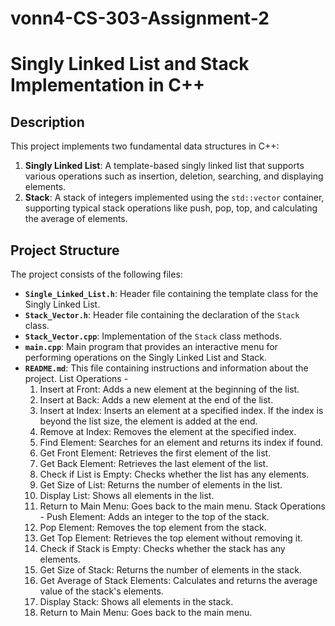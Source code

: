 # vonn4-CS-303-Assignment-2

# Singly Linked List and Stack Implementation in C++

## Description

This project implements two fundamental data structures in C++:

1. **Singly Linked List**: A template-based singly linked list that supports various operations such as insertion, deletion, searching, and displaying elements.
2. **Stack**: A stack of integers implemented using the `std::vector` container, supporting typical stack operations like push, pop, top, and calculating the average of elements.

## Project Structure

The project consists of the following files:

- **`Single_Linked_List.h`**: Header file containing the template class for the Singly Linked List.
- **`Stack_Vector.h`**: Header file containing the declaration of the `Stack` class.
- **`Stack_Vector.cpp`**: Implementation of the `Stack` class methods.
- **`main.cpp`**: Main program that provides an interactive menu for performing operations on the Singly Linked List and Stack.
- **`README.md`**: This file containing instructions and information about the project.
List Operations -
  1. Insert at Front: Adds a new element at the beginning of the list.
  2. Insert at Back: Adds a new element at the end of the list.
  3. Insert at Index: Inserts an element at a specified index. If the index is beyond the list size, the element is added at the end.
  4. Remove at Index: Removes the element at the specified index.
  5. Find Element: Searches for an element and returns its index if found.
  6. Get Front Element: Retrieves the first element of the list.
  7. Get Back Element: Retrieves the last element of the list.
  8. Check if List is Empty: Checks whether the list has any elements.
  9. Get Size of List: Returns the number of elements in the list.
  10. Display List: Shows all elements in the list.
  11. Return to Main Menu: Goes back to the main menu.
Stack Operations -
  Push Element: Adds an integer to the top of the stack.
  1. Pop Element: Removes the top element from the stack.
  2. Get Top Element: Retrieves the top element without removing it.
  3. Check if Stack is Empty: Checks whether the stack has any elements.
  4. Get Size of Stack: Returns the number of elements in the stack.
  5. Get Average of Stack Elements: Calculates and returns the average value of the stack's elements.
  6. Display Stack: Shows all elements in the stack.
  7. Return to Main Menu: Goes back to the main menu.
